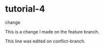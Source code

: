 # tutorial-4
change

This is a change I made on the feature branch.

This line was edited on conflict-branch.